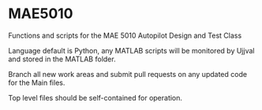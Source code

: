# MAE5010
Functions and scripts for the MAE 5010 Autopilot Design and Test Class

Language default is Python, any MATLAB scripts will be monitored by Ujjval and stored in the MATLAB folder.

Branch all new work areas and submit pull requests on any updated code for the Main files.

Top level files should be self-contained for operation.
